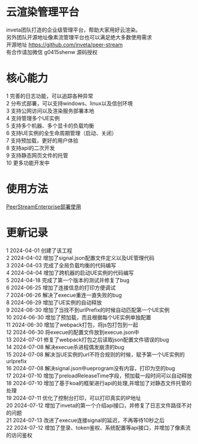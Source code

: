 # 云渲染管理平台
inveta团队打造的企业级管理平台，帮助大家用好云渲染。  
另外团队开源地址像素流管理平台也可以满足绝大多数使用需求  
开源地址 https://github.com/inveta/peer-stream  
有合作请加微信  g0415shenw  源码授权  

# 核心能力
1 完善的日志功能，可以追踪各种异常  
2 分布式部署，可以支持windows、linux以及信创环境  
3 支持公网访问以及渲染服务部署本地  
4 支持管理多个UE实例    
5 支持多个机器、多个显卡的负载均衡  
6 支持UE实例的全生命周期管理（启动、关闭）  
7 支持预加载，更好的用户体验  
8 支持api的二次开发    
9 支持静态网页文件的托管  
10 更多功能开发中

# 使用方法
[PeerStreamEnterprise部署使用](https://github.com/inveta/PeerStreamEnterprise/wiki)


# 更新记录
1 2024-04-01 创建了该工程  
2 2024-04-02 增加了signal.json配置文件定义以及UE管理代码  
3 2024-04-03 完成了全局负载均衡的代码编写  
4 2024-04-04 增加了跨机器的启动UE实例的代码编写  
5 2024-04-18 完成了第一个版本的测试并修复了bug  
6 2024-06-25 增加了连接信息的打印方便调试  
7 2024-06-26 解决了execue重连一直失败的bug  
8 2024-06-29 增加了UE实例的自动释放  
9 2024-06-30 增加了当找不到urlPrefix的时候自动匹配第一个UE实例  
10 2024-06-30 增加了预加载，而且根据每个UE实例单独配置  
11 2024-06-30 增加了webpack打包，将js包打包到一起  
12 2024-06-30 将execue的配置文件放到execue.json中  
13 2024-07-01 修复了webpack打包之后读取json配置文件错误的bug  
14 2024-07-08 解决execue杀进程偶发崩溃的bug  
15 2024-07-08 解决当UE实例的url不符合规则的时候，赋予第一个UE实例的urlprefix   
16 2024-07-08 解决signal.json中ueprogram没有内容，打印为空的bug  
17 2024-07-10 增加了preloadReleaseTime字段，预加载一段时间可以自动释放  
18 2024-07-10 增加了基于koa的框架进行api的处理,并增加了对静态文件托管的处理    
19 2024-07-11 优化了控制台打印，可以打印真实的IP地址  
20 2024-07-12 增加了inveta的第一个介绍api接口，并修复了日志文件路径不对的问题  
21 2024-07-13 改进了execue连接signal的延迟，不再等待10秒之后  
22 2024-07-12 增加了登录、token鉴权、系统配置等api接口，并增加了像素流的访问鉴权  




